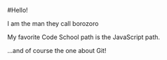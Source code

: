 #Hello!

I am the man they call borozoro

My favorite Code School path is the JavaScript path.

...and of course the one about Git!
